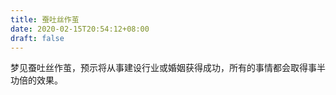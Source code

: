 ```yaml
---
title: 蚕吐丝作茧
date: 2020-02-15T20:54:12+08:00
draft: false
---
```


梦见蚕吐丝作茧，预示将从事建设行业或婚姻获得成功，所有的事情都会取得事半功倍的效果。
